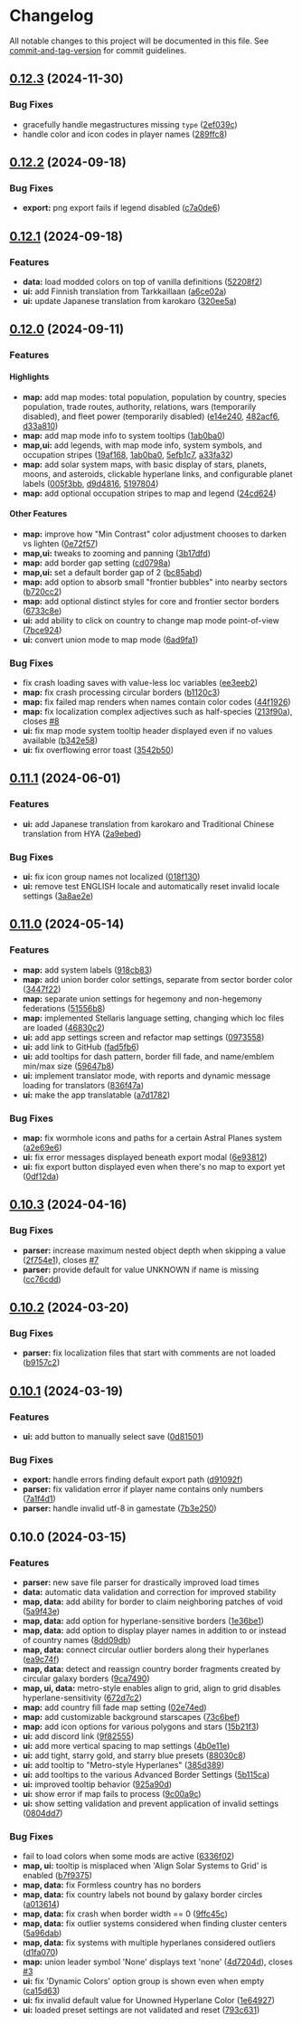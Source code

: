 # Changelog

All notable changes to this project will be documented in this file. See [commit-and-tag-version](https://github.com/absolute-version/commit-and-tag-version) for commit guidelines.

## [0.12.3](https://github.com/MichaelMakesGames/stellarmaps/compare/stellarmaps-v0.12.2...stellarmaps-v0.12.3) (2024-11-30)

### Bug Fixes

- gracefully handle megastructures missing `type` ([2ef039c](https://github.com/MichaelMakesGames/stellarmaps/commit/2ef039cfd0223358f0ec8506c17c0a1415dd37cd))
- handle color and icon codes in player names ([289ffc8](https://github.com/MichaelMakesGames/stellarmaps/commit/289ffc8f9c5a5dba2070001979bfe560743118be))

## [0.12.2](https://github.com/MichaelMakesGames/stellarmaps/compare/stellarmaps-v0.12.1...stellarmaps-v0.12.2) (2024-09-18)

### Bug Fixes

- **export:** png export fails if legend disabled ([c7a0de6](https://github.com/MichaelMakesGames/stellarmaps/commit/c7a0de6ba45fe2fcf94f377ef3fb8f16eb46a804))

## [0.12.1](https://github.com/MichaelMakesGames/stellarmaps/compare/stellarmaps-v0.12.0...stellarmaps-v0.12.1) (2024-09-18)

### Features

- **data:** load modded colors on top of vanilla definitions ([52208f2](https://github.com/MichaelMakesGames/stellarmaps/commit/52208f225feb17df214af0ebca4db512f4bea6b0))
- **ui:** add Finnish translation from Tarkkaillaan ([a6ce02a](https://github.com/MichaelMakesGames/stellarmaps/commit/a6ce02a4fc5c2af4142d35a2150b5b619e5c17aa))
- **ui:** update Japanese translation from karokaro ([320ee5a](https://github.com/MichaelMakesGames/stellarmaps/commit/320ee5ac771f1314d558f27f3c32c01339b265d1))

## [0.12.0](https://github.com/MichaelMakesGames/stellarmaps/compare/stellarmaps-v0.11.1...stellarmaps-v0.12.0) (2024-09-11)

### Features

#### Highlights

- **map:** add map modes: total population, population by country, species population, trade routes, authority, relations, wars (temporarily disabled), and fleet power (temporarily disabled) ([e14e240](https://github.com/MichaelMakesGames/stellarmaps/commit/e14e2402d91db72b460ed775a2706b0e64a3ccdc), [482acf6](https://github.com/MichaelMakesGames/stellarmaps/commit/482acf66741790e52e95fc90a2a131903cb47f40), [d33a810](https://github.com/MichaelMakesGames/stellarmaps/commit/d33a81045ae78ec36b59fbe95ca31eb831a68b33))
- **map:** add map mode info to system tooltips ([1ab0ba0](https://github.com/MichaelMakesGames/stellarmaps/commit/1ab0ba03b6ff4526f30778a9c49dde2a9a5ce3ec))
- **map,ui:** add legends, with map mode info, system symbols, and occupation stripes ([19af168](https://github.com/MichaelMakesGames/stellarmaps/commit/19af168ad0f20ed938a8921fa47f4a8c683d4895), [1ab0ba0](https://github.com/MichaelMakesGames/stellarmaps/commit/1ab0ba03b6ff4526f30778a9c49dde2a9a5ce3ec), [5efb1c7](https://github.com/MichaelMakesGames/stellarmaps/commit/5efb1c77cfdf640de12578a6c603ccef12fbbead), [a33fa32](https://github.com/MichaelMakesGames/stellarmaps/commit/a33fa322c09546e35ff89dedbc91312dfe02d463))
- **map:** add solar system maps, with basic display of stars, planets, moons, and asteroids, clickable hyperlane links, and configurable planet labels ([005f3bb](https://github.com/MichaelMakesGames/stellarmaps/commit/005f3bbe541d8fe6297f40b8e87d2d447d337a04), [d9d4816](https://github.com/MichaelMakesGames/stellarmaps/commit/d9d48160be03d813bb7d9af6e6ba63ad26cc2bc7), [5197804](https://github.com/MichaelMakesGames/stellarmaps/commit/5197804ff93ebf0e0180ca05cc3093b05a9947b7))
- **map:** add optional occupation stripes to map and legend ([24cd624](https://github.com/MichaelMakesGames/stellarmaps/commit/24cd624ea424c001d9a3a30a8707273538a6f40e))

#### Other Features

- **map:** improve how "Min Contrast" color adjustment chooses to darken vs lighten ([0e72f57](https://github.com/MichaelMakesGames/stellarmaps/commit/0e72f573a1a58965599df0729857455539945436))
- **map,ui:** tweaks to zooming and panning ([3b17dfd](https://github.com/MichaelMakesGames/stellarmaps/commit/3b17dfd3d60a383906f698d6bfe57526e90ba2b5))
- **map:** add border gap setting ([cd0798a](https://github.com/MichaelMakesGames/stellarmaps/commit/cd0798a8c3c74213a24573be376256e58349640d))
- **map,ui:** set a default border gap of 2 ([bc85abd](https://github.com/MichaelMakesGames/stellarmaps/commit/bc85abd7ba12705d1368f6fd17761158bafc7b26))
- **map:** add option to absorb small "frontier bubbles" into nearby sectors ([b720cc2](https://github.com/MichaelMakesGames/stellarmaps/commit/b720cc24d9492864c5a688f42438070831399212))
- **map:** add optional distinct styles for core and frontier sector borders ([6733c8e](https://github.com/MichaelMakesGames/stellarmaps/commit/6733c8e28f99aa2af93c72766fa693c215b645d5))
- **ui:** add ability to click on country to change map mode point-of-view ([7bce924](https://github.com/MichaelMakesGames/stellarmaps/commit/7bce92434f4f70f287169e8560aa65d0413f0f28))
- **ui:** convert union mode to map mode ([6ad9fa1](https://github.com/MichaelMakesGames/stellarmaps/commit/6ad9fa1dc88d1df89077f1f6fc5ad24b2a37a737))

### Bug Fixes

- fix crash loading saves with value-less loc variables ([ee3eeb2](https://github.com/MichaelMakesGames/stellarmaps/commit/ee3eeb2307a4dc66ad2cfc3cef582f99db77b887))
- **map:** fix crash processing circular borders ([b1120c3](https://github.com/MichaelMakesGames/stellarmaps/commit/b1120c3bb884ef6bc75f4e4b2c49483d332dc647))
- **map:** fix failed map renders when names contain color codes ([44f1926](https://github.com/MichaelMakesGames/stellarmaps/commit/44f1926a044e3d83df57b5e3eefc2a5abeeaeb81))
- **map:** fix localization complex adjectives such as half-species ([213f90a](https://github.com/MichaelMakesGames/stellarmaps/commit/213f90ae0a1081e7ce7ca89c51a9241ae3c4db8b)), closes [#8](https://github.com/MichaelMakesGames/stellarmaps/issues/8)
- **ui:** fix map mode system tooltip header displayed even if no values available ([b342e58](https://github.com/MichaelMakesGames/stellarmaps/commit/b342e58eabc52d9893e47a2c6e1a4d766baa6ee0))
- **ui:** fix overflowing error toast ([3542b50](https://github.com/MichaelMakesGames/stellarmaps/commit/3542b50eec1c10484c691fd60e2aa37c1b26a82f))

## [0.11.1](https://github.com/MichaelMakesGames/stellarmaps/compare/stellarmaps-v0.11.0...stellarmaps-v0.11.1) (2024-06-01)

### Features

- **ui:** add Japanese translation from karokaro and Traditional Chinese translation from HYA ([2a9ebed](https://github.com/MichaelMakesGames/stellarmaps/commit/2a9ebed2cc28f70f2e52ed9c09a641d3f2fb8c5a))

### Bug Fixes

- **ui:** fix icon group names not localized ([018f130](https://github.com/MichaelMakesGames/stellarmaps/commit/018f130ce87ff9a18d190784bc82b2bd0af28f32))
- **ui:** remove test ENGLISH locale and automatically reset invalid locale settings ([3a8ae2e](https://github.com/MichaelMakesGames/stellarmaps/commit/3a8ae2eb447cd715df2691d8ede38191369a64e9))

## [0.11.0](https://github.com/MichaelMakesGames/stellarmaps/compare/stellarmaps-v0.10.0...stellarmaps-v0.11.0) (2024-05-14)

### Features

- **map:** add system labels ([918cb83](https://github.com/MichaelMakesGames/stellarmaps/commit/918cb83ccb3b508edf9261b6549953e6260c8f71))
- **map:** add union border color settings, separate from sector border color ([3447f22](https://github.com/MichaelMakesGames/stellarmaps/commit/3447f22ead3aeb59b8f155131f3863e3852c7cfb))
- **map:** separate union settings for hegemony and non-hegemony federations ([51556b8](https://github.com/MichaelMakesGames/stellarmaps/commit/51556b81e44c005f859a06746e8a4e9dba5e340b))
- **map:** implemented Stellaris language setting, changing which loc files are loaded ([46830c2](https://github.com/MichaelMakesGames/stellarmaps/commit/46830c20781ec27fb9f345335c53e87112e35037))
- **ui:** add app settings screen and refactor map settings ([0973558](https://github.com/MichaelMakesGames/stellarmaps/commit/09735585d3f0df62747b45f9732ed5afb0385693))
- **ui:** add link to GitHub ([fad5fb6](https://github.com/MichaelMakesGames/stellarmaps/commit/fad5fb685ea7f4a510861d14eac5c145a101ca0e))
- **ui:** add tooltips for dash pattern, border fill fade, and name/emblem min/max size ([59647b8](https://github.com/MichaelMakesGames/stellarmaps/commit/59647b898da08d387a0c2e93b7f7b5b017080bd5))
- **ui:** implement translator mode, with reports and dynamic message loading for translators ([836f47a](https://github.com/MichaelMakesGames/stellarmaps/commit/836f47afdac276000aee9262e9171b98be5a122c))
- **ui:** make the app translatable ([a7d1782](https://github.com/MichaelMakesGames/stellarmaps/commit/a7d17821fc6016771297aed1b8bbe51053049725))

### Bug Fixes

- **map:** fix wormhole icons and paths for a certain Astral Planes system ([a2e69e6](https://github.com/MichaelMakesGames/stellarmaps/commit/a2e69e653f756d822f59bb24540ff0e3dc2a481c))
- **ui:** fix error messages displayed beneath export modal ([6e93812](https://github.com/MichaelMakesGames/stellarmaps/commit/6e9381256ebca04002e1a751bc3e8d51cecbab1b))
- **ui:** fix export button displayed even when there's no map to export yet ([0df12da](https://github.com/MichaelMakesGames/stellarmaps/commit/0df12da5647534a1eddeaab172cf315f7e9ac635))

## [0.10.3](https://github.com/MichaelMakesGames/stellarmaps/compare/stellarmaps-v0.10.2...stellarmaps-v0.10.3) (2024-04-16)

### Bug Fixes

- **parser:** increase maximum nested object depth when skipping a value ([2f754e1](https://github.com/MichaelMakesGames/stellarmaps/commit/2f754e129c3387c9a9c5c2b0f1aae22e6f64295c)), closes [#7](https://github.com/MichaelMakesGames/stellarmaps/issues/7)
- **parser:** provide default for value UNKNOWN if name is missing ([cc76cdd](https://github.com/MichaelMakesGames/stellarmaps/commit/cc76cdd97b2483a8893891a8ce7b988d11a3ec18))

## [0.10.2](https://github.com/MichaelMakesGames/stellarmaps/compare/stellarmaps-v0.10.1...stellarmaps-v0.10.2) (2024-03-20)

### Bug Fixes

- **parser:** fix localization files that start with comments are not loaded ([b9157c2](https://github.com/MichaelMakesGames/stellarmaps/commit/b9157c241f22513eb576f8654b05cff16c892131))

## [0.10.1](https://github.com/MichaelMakesGames/stellarmaps/compare/stellarmaps-v0.10.0...stellarmaps-v0.10.1) (2024-03-19)

### Features

- **ui:** add button to manually select save ([0d81501](https://github.com/MichaelMakesGames/stellarmaps/commit/0d8150169498b60b2ff57d19043041443e927058))

### Bug Fixes

- **export:** handle errors finding default export path ([d91092f](https://github.com/MichaelMakesGames/stellarmaps/commit/d91092f47d0fc64a1e3193fcd9b5c748e0c4bcd0))
- **parser:** fix validation error if player name contains only numbers ([7a1f4d1](https://github.com/MichaelMakesGames/stellarmaps/commit/7a1f4d1646df311b93dfc1a06e78082f6a5e0a52))
- **parser:** handle invalid utf-8 in gamestate ([7b3e250](https://github.com/MichaelMakesGames/stellarmaps/commit/7b3e250c2ab46d8b58658543c87584d8a47bdeeb))

## 0.10.0 (2024-03-15)

### Features

- **parser:** new save file parser for drastically improved load times
- **data:** automatic data validation and correction for improved stability
- **map, data:** add ability for border to claim neighboring patches of void ([5a9f43e](https://github.com/MichaelMakesGames/stellarmaps/commit/5a9f43e4ddbd8cf4da59002662e25d874caa0938))
- **map, data:** add option for hyperlane-sensitive borders ([1e36be1](https://github.com/MichaelMakesGames/stellarmaps/commit/1e36be11f3ff96ac715283dc94df3305ea5b6fad))
- **map, data:** add option to display player names in addition to or instead of country names ([8dd09db](https://github.com/MichaelMakesGames/stellarmaps/commit/8dd09dba0478194cb9c18ee7403c069dd557518a))
- **map, data:** connect circular outlier borders along their hyperlanes ([ea9c74f](https://github.com/MichaelMakesGames/stellarmaps/commit/ea9c74fdaee5ee0ff504abbbfd633162a18cb0a2))
- **map, data:** detect and reassign country border fragments created by circular galaxy borders ([9ca7490](https://github.com/MichaelMakesGames/stellarmaps/commit/9ca749047f7749f32d55be22d4886dfa0f5fc749))
- **map, ui, data:** metro-style enables align to grid, align to grid disables hyperlane-sensitivity ([672d7c2](https://github.com/MichaelMakesGames/stellarmaps/commit/672d7c2a765f96726b8e2b9c948bb849b204adc7))
- **map:** add country fill fade map setting ([02e74ed](https://github.com/MichaelMakesGames/stellarmaps/commit/02e74eddfb5ff1b6f4048d6741eff52dd36b1064))
- **map:** add customizable background starscapes ([73c6bef](https://github.com/MichaelMakesGames/stellarmaps/commit/73c6befc2dd43b673c3e4bc2da4808ad26aedd91))
- **map:** add icon options for various polygons and stars ([15b21f3](https://github.com/MichaelMakesGames/stellarmaps/commit/15b21f3668f9c5c61b23a3ba1c144582209f6cdd))
- **ui:** add discord link ([9f82555](https://github.com/MichaelMakesGames/stellarmaps/commit/9f82555e6afa07ab267f7c8073cdda6d61d382e7))
- **ui:** add more vertical spacing to map settings ([4b0e11e](https://github.com/MichaelMakesGames/stellarmaps/commit/4b0e11e3e77ed8b206d09713658af4747d54d987))
- **ui:** add tight, starry gold, and starry blue presets ([88030c8](https://github.com/MichaelMakesGames/stellarmaps/commit/88030c86ad7ebca885ef14bfc6faf4704318ecbb))
- **ui:** add tooltip to "Metro-style Hyperlanes" ([385d389](https://github.com/MichaelMakesGames/stellarmaps/commit/385d3893b4f502f4e0edc01df3c152ebc0d03a74))
- **ui:** add tooltips to the various Advanced Border Settings ([5b115ca](https://github.com/MichaelMakesGames/stellarmaps/commit/5b115ca56d6371c3d05ff06feeb8fecb00e46fea))
- **ui:** improved tooltip behavior ([925a90d](https://github.com/MichaelMakesGames/stellarmaps/commit/925a90d23a06e020913366e406c0fe665d255f63))
- **ui:** show error if map fails to process ([9c00a9c](https://github.com/MichaelMakesGames/stellarmaps/commit/9c00a9ce4524336b85c9fba089459daee58e1f66))
- **ui:** show setting validation and prevent application of invalid settings ([0804dd7](https://github.com/MichaelMakesGames/stellarmaps/commit/0804dd7ad1016ca1ce94349ebefb440f2a2c7a33))

### Bug Fixes

- fail to load colors when some mods are active ([6336f02](https://github.com/MichaelMakesGames/stellarmaps/commit/6336f02e6625affea56a32d869b047ba777a99ca))
- **map, ui:** tooltip is misplaced when 'Align Solar Systems to Grid' is enabled ([b7f9375](https://github.com/MichaelMakesGames/stellarmaps/commit/b7f9375cb682fa44fe3d3547e42b0fccd41511d1))
- **map, data:** fix Formless country has no borders
- **map, data:** fix country labels not bound by galaxy border circles ([a013614](https://github.com/MichaelMakesGames/stellarmaps/commit/a01361427f70154741d6ddf3254dbc14cefbbf93))
- **map, data:** fix crash when border width == 0 ([9ffc45c](https://github.com/MichaelMakesGames/stellarmaps/commit/9ffc45c98f9a4a3dca9e78e9799d79de18e1732a))
- **map, data:** fix outlier systems considered when finding cluster centers ([5a96dab](https://github.com/MichaelMakesGames/stellarmaps/commit/5a96dab68246dfd348688b888870b35374046a94))
- **map, data:** fix systems with multiple hyperlanes considered outliers ([d1fa070](https://github.com/MichaelMakesGames/stellarmaps/commit/d1fa07030d6838ff703b3a2d366126cecc3b12b9))
- **map:** union leader symbol 'None' displays text 'none' ([4d7204d](https://github.com/MichaelMakesGames/stellarmaps/commit/4d7204d3f1e41633755372bc5d4ee43194b9d29a)), closes [#3](https://github.com/MichaelMakesGames/stellarmaps/issues/3)
- **ui:** fix 'Dynamic Colors' option group is shown even when empty ([ca15d63](https://github.com/MichaelMakesGames/stellarmaps/commit/ca15d63891a8fa66885091f517d13d5c0d1eb31b))
- **ui:** fix invalid default value for Unowned Hyperlane Color ([1e64927](https://github.com/MichaelMakesGames/stellarmaps/commit/1e649275a9fe15b24d6db704a7c3708fbdda74ef))
- **ui:** loaded preset settings are not validated and reset ([793c631](https://github.com/MichaelMakesGames/stellarmaps/commit/793c631963f245583757db3317121b66e0381554))
